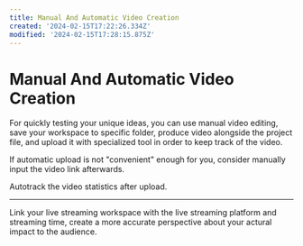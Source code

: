 ```yaml
---
title: Manual And Automatic Video Creation
created: '2024-02-15T17:22:26.334Z'
modified: '2024-02-15T17:28:15.875Z'
---
```


# Manual And Automatic Video Creation

For quickly testing your unique ideas, you can use manual video editing, save your workspace to specific folder, produce video alongside the project file, and upload it with specialized tool in order to keep track of the video.

If automatic upload is not "convenient" enough for you, consider manually input the video link afterwards.

Autotrack the video statistics after upload.

---

Link your live streaming workspace with the live streaming platform and streaming time, create a more accurate perspective about your actural impact to the audience.
